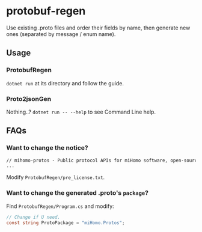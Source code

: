 # protobuf-regen

Use existing .proto files and order their fields by name, then generate new ones (separated by message / enum name).

## Usage

### ProtobufRegen

`dotnet run` at its directory and follow the guide.

### Proto2jsonGen

Nothing..? `dotnet run -- --help` to see Command Line help.

## FAQs

### Want to change the notice?

```txt
// mihomo-protos - Public protocol APIs for miHomo software, open-sourced for compatibility.
...
```

Modify `ProtobufRegen/pre_license.txt`.

### Want to change the generated .proto's `package`?

Find `ProtobufRegen/Program.cs` and modify:

```cs
// Change if U need.
const string ProtoPackage = "miHomo.Protos";
```